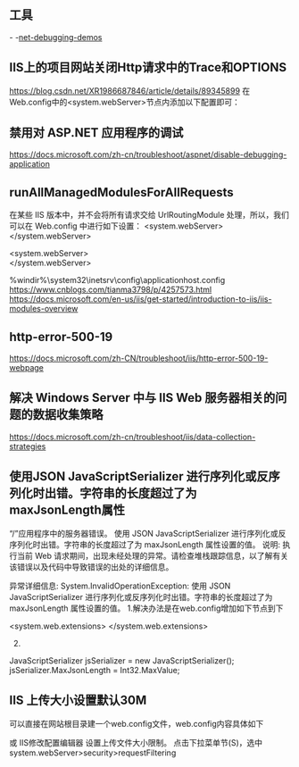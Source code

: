 


## 工具
-[](https://www.microsoft.com/en-us/download/details.aspx?id=26798)
-[net-debugging-demos](https://docs.microsoft.com/en-us/archive/blogs/tess/net-debugging-demos-information-and-setup-instructions)


## IIS上的项目网站关闭Http请求中的Trace和OPTIONS
https://blog.csdn.net/XR1986687846/article/details/89345899
在Web.config中的<system.webServer>节点内添加以下配置即可：
<security>
<requestFiltering>
<verbs>
<add verb="OPTIONS" allowed="false" />
<add verb="Trace" allowed="false" />
</verbs>
</requestFiltering>
</security>


## 禁用对 ASP.NET 应用程序的调试
https://docs.microsoft.com/zh-cn/troubleshoot/aspnet/disable-debugging-application
<compilation
 debug="false"
/>

## runAllManagedModulesForAllRequests
在某些 IIS 版本中，并不会将所有请求交给 UrlRoutingModule 处理，所以，我们可以在 Web.config 中进行如下设置：
<system.webServer>
    <modules>
      <remove name="UrlRoutingModule-4.0" />
      <add name="UrlRoutingModule-4.0" type="System.Web.Routing.UrlRoutingModule" preCondition="" />
    </modules>
</system.webServer>


<system.webServer>
    <modules runAllManagedModulesForAllRequests="true" >
    </modules>  
</system.webServer>


%windir%\system32\inetsrv\config\applicationhost.config
https://www.cnblogs.com/tianma3798/p/4257573.html
https://docs.microsoft.com/en-us/iis/get-started/introduction-to-iis/iis-modules-overview

## http-error-500-19
https://docs.microsoft.com/zh-CN/troubleshoot/iis/http-error-500-19-webpage


## 解决 Windows Server 中与 IIS Web 服务器相关的问题的数据收集策略
https://docs.microsoft.com/zh-cn/troubleshoot/iis/data-collection-strategies


## 使用JSON JavaScriptSerializer 进行序列化或反序列化时出错。字符串的长度超过了为 maxJsonLength属性
“/”应用程序中的服务器错误。
使用 JSON JavaScriptSerializer 进行序列化或反序列化时出错。字符串的长度超过了为 maxJsonLength 属性设置的值。
说明: 执行当前 Web 请求期间，出现未经处理的异常。请检查堆栈跟踪信息，以了解有关该错误以及代码中导致错误的出处的详细信息。

异常详细信息: System.InvalidOperationException: 使用 JSON JavaScriptSerializer 进行序列化或反序列化时出错。字符串的长度超过了为 maxJsonLength 属性设置的值。
1.解决办法是在web.config增加如下节点到<configuration>下

<system.web.extensions>
    <scripting>
      <webServices>
        <jsonSerialization maxJsonLength="1024000000" />
      </webServices>
    </scripting>
  </system.web.extensions>

2.
JavaScriptSerializer jsSerializer  = new JavaScriptSerializer();
jsSerializer.MaxJsonLength = Int32.MaxValue;
 

## IIS 上传大小设置默认30M
可以直接在网站根目录建一个web.config文件，web.config内容具体如下
<?xml version="1.0" encoding="UTF-8"?>
<configuration>
    <system.webServer>
        <security>
            <requestFiltering>
                <requestLimits maxAllowedContentLength="102400000" />
            </requestFiltering>
        </security>
    </system.webServer>
    <system.web>
        <httpRuntime executionTimeout="1800" />
    </system.web>
</configuration>

或 IIS修改配置编辑器
设置上传文件大小限制。
点击下拉菜单节(S)，选中system.webServer>security>requestFiltering